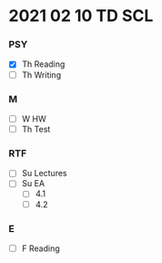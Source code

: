 # 2021 02 10 TD SCL

### PSY
- [x] Th Reading
- [ ] Th Writing

### M
- [ ] W  HW
- [ ] Th Test

### RTF
- [ ] Su Lectures
- [ ] Su EA
  - [ ] 4.1
  - [ ] 4.2

### E
- [ ] F  Reading
